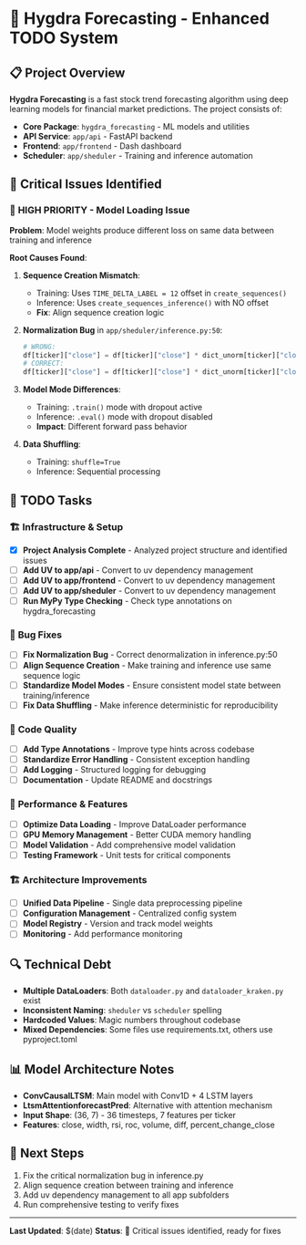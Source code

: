# 🚀 Hygdra Forecasting - Enhanced TODO System

## 📋 **Project Overview**
**Hygdra Forecasting** is a fast stock trend forecasting algorithm using deep learning models for financial market predictions. The project consists of:
- **Core Package**: `hygdra_forecasting` - ML models and utilities
- **API Service**: `app/api` - FastAPI backend
- **Frontend**: `app/frontend` - Dash dashboard
- **Scheduler**: `app/sheduler` - Training and inference automation

## 🎯 **Critical Issues Identified**

### 🔴 **HIGH PRIORITY - Model Loading Issue**
**Problem**: Model weights produce different loss on same data between training and inference

**Root Causes Found**:
1. **Sequence Creation Mismatch**:
   - Training: Uses `TIME_DELTA_LABEL = 12` offset in `create_sequences()`
   - Inference: Uses `create_sequences_inference()` with NO offset
   - **Fix**: Align sequence creation logic

2. **Normalization Bug** in `app/sheduler/inference.py:50`:
   ```python
   # WRONG:
   df[ticker]["close"] = df[ticker]["close"] * dict_unorm[ticker]["close"]["std"] + dict_unorm[ticker]["close"]["std"]
   # CORRECT:
   df[ticker]["close"] = df[ticker]["close"] * dict_unorm[ticker]["close"]["std"] + dict_unorm[ticker]["close"]["mean"]
   ```

3. **Model Mode Differences**:
   - Training: `.train()` mode with dropout active
   - Inference: `.eval()` mode with dropout disabled
   - **Impact**: Different forward pass behavior

4. **Data Shuffling**:
   - Training: `shuffle=True`
   - Inference: Sequential processing

## 📝 **TODO Tasks**

### 🏗️ **Infrastructure & Setup**
- [x] **Project Analysis Complete** - Analyzed project structure and identified issues
- [ ] **Add UV to app/api** - Convert to uv dependency management
- [ ] **Add UV to app/frontend** - Convert to uv dependency management  
- [ ] **Add UV to app/sheduler** - Convert to uv dependency management
- [ ] **Run MyPy Type Checking** - Check type annotations on hygdra_forecasting

### 🐛 **Bug Fixes**
- [ ] **Fix Normalization Bug** - Correct denormalization in inference.py:50
- [ ] **Align Sequence Creation** - Make training and inference use same sequence logic
- [ ] **Standardize Model Modes** - Ensure consistent model state between training/inference
- [ ] **Fix Data Shuffling** - Make inference deterministic for reproducibility

### 🔧 **Code Quality**
- [ ] **Add Type Annotations** - Improve type hints across codebase
- [ ] **Standardize Error Handling** - Consistent exception handling
- [ ] **Add Logging** - Structured logging for debugging
- [ ] **Documentation** - Update README and docstrings

### 🚀 **Performance & Features**
- [ ] **Optimize Data Loading** - Improve DataLoader performance
- [ ] **GPU Memory Management** - Better CUDA memory handling
- [ ] **Model Validation** - Add comprehensive model validation
- [ ] **Testing Framework** - Unit tests for critical components

### 🏗️ **Architecture Improvements**
- [ ] **Unified Data Pipeline** - Single data preprocessing pipeline
- [ ] **Configuration Management** - Centralized config system
- [ ] **Model Registry** - Version and track model weights
- [ ] **Monitoring** - Add performance monitoring

## 🔍 **Technical Debt**
- **Multiple DataLoaders**: Both `dataloader.py` and `dataloader_kraken.py` exist
- **Inconsistent Naming**: `sheduler` vs `scheduler` spelling
- **Hardcoded Values**: Magic numbers throughout codebase
- **Mixed Dependencies**: Some files use requirements.txt, others use pyproject.toml

## 📊 **Model Architecture Notes**
- **ConvCausalLTSM**: Main model with Conv1D + 4 LSTM layers
- **LtsmAttentionforecastPred**: Alternative with attention mechanism
- **Input Shape**: (36, 7) - 36 timesteps, 7 features per ticker
- **Features**: close, width, rsi, roc, volume, diff, percent_change_close

## 🎯 **Next Steps**
1. Fix the critical normalization bug in inference.py
2. Align sequence creation between training and inference
3. Add uv dependency management to all app subfolders
4. Run comprehensive testing to verify fixes

---
**Last Updated**: $(date)
**Status**: 🔴 Critical issues identified, ready for fixes
